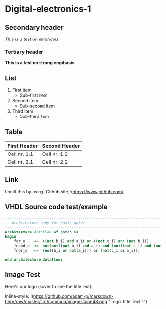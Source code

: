 # Digital-electronics-1

## Secondary header
*This is a test on emphasis*

### Tertiary header
**This is a test on strong emphasis**

## List
1. First item
   - Sub-first item
2. Second item
   - Sub-second item
3. Third item
   - Sub-third item

## Table
First Header | Second Header
------------ | -------------
Cell nr. 1.1 | Cell nr. 1.2
Cell nr. 2.1 | Cell nr. 2.2

## Link
I built this by using [Github site]:(https://www.github.com/).

## VHDL Source code test/example
```VHDL
------------------------------------------------------------------------
-- Architecture body for basic gates
------------------------------------------------------------------------
architecture dataflow of gates is
begin
    for_o    <=  ((not b_i) and a_i) or ((not c_i) and (not b_i));
    fnand_o  <=  not(not((not b_i) and a_i) and (not((not c_i) and (not b_i))));
    fnor_o   <=  (not(b_i or not(a_i))) or (not(c_i or b_i));

end architecture dataflow;
```
## Image Test
Here's our logo (hover to see the title text):

Inline-style: 
!(https://github.com/adam-p/markdown-here/raw/master/src/common/images/icon48.png "Logo Title Text 1")
